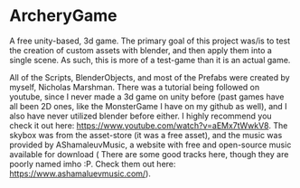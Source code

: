 # ArcheryGame
A free unity-based, 3d game.  The primary goal of this project was/is to test the creation of custom assets with blender, and then apply them into a single scene.  As such, this is more of a test-game than it is an actual game.

All of the Scripts, BlenderObjects, and most of the Prefabs were created by myself, Nicholas Marshman.  There was a tutorial being followed on youtube, since I never made a 3d game on unity before (past games have all been 2D ones, like the MonsterGame I have on my github as well), and I also have never utilized blender before either. I highly recommend you check it out here: https://www.youtube.com/watch?v=aEMx7tWwkV8. The skybox was from the asset-store (it was a free asset), and the music was provided by AShamaleuvMusic, a website with free and open-source music available for download ( There are some good tracks here, though they are poorly named imho :P.  Check them out here: https://www.ashamaluevmusic.com/).

